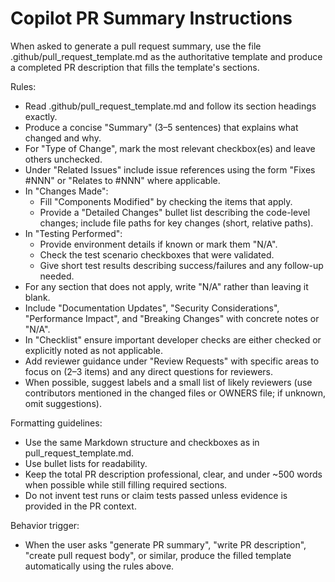 # Copilot PR Summary Instructions

When asked to generate a pull request summary, use the file .github/pull_request_template.md as the authoritative template and produce a completed PR description that fills the template's sections.

Rules:
- Read .github/pull_request_template.md and follow its section headings exactly.
- Produce a concise "Summary" (3–5 sentences) that explains what changed and why.
- For "Type of Change", mark the most relevant checkbox(es) and leave others unchecked.
- Under "Related Issues" include issue references using the form "Fixes #NNN" or "Relates to #NNN" where applicable.
- In "Changes Made":
  - Fill "Components Modified" by checking the items that apply.
  - Provide a "Detailed Changes" bullet list describing the code-level changes; include file paths for key changes (short, relative paths).
- In "Testing Performed":
  - Provide environment details if known or mark them "N/A".
  - Check the test scenario checkboxes that were validated.
  - Give short test results describing success/failures and any follow-up needed.
- For any section that does not apply, write "N/A" rather than leaving it blank.
- Include "Documentation Updates", "Security Considerations", "Performance Impact", and "Breaking Changes" with concrete notes or "N/A".
- In "Checklist" ensure important developer checks are either checked or explicitly noted as not applicable.
- Add reviewer guidance under "Review Requests" with specific areas to focus on (2–3 items) and any direct questions for reviewers.
- When possible, suggest labels and a small list of likely reviewers (use contributors mentioned in the changed files or OWNERS file; if unknown, omit suggestions).

Formatting guidelines:
- Use the same Markdown structure and checkboxes as in pull_request_template.md.
- Use bullet lists for readability.
- Keep the total PR description professional, clear, and under ~500 words when possible while still filling required sections.
- Do not invent test runs or claim tests passed unless evidence is provided in the PR context.

Behavior trigger:
- When the user asks "generate PR summary", "write PR description", "create pull request body", or similar, produce the filled template automatically using the rules above.
